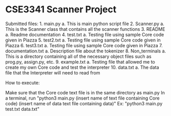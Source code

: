 # CSE3341 Scanner Project

Submitted files:
    1. main.py
        a. This is main python script file
    2. Scanner.py
        a. This is the Scanner class that contains all the scanner functions
    3. README
        a. Readme documentation
    4. test.txt
        a. Testing file using sample Core code given in Piazza
    5. test2.txt
        a. Testing file using sample Core code given in Piazza
    6. test3.txt
        a. Testing file using sample Core code given in Piazza
    7. documentation.txt
        a. Description file about the tokenizer
    8. Non_terminals
        a. This is a directory containing all of the necessary object files such as prog.py, assign.py, etc.
    9. example.txt
        a. Testing file that allowed me to create my own Core code and test the interpreter
    10. data.txt 
        a. The data file that the Interpreter will need to read from 

How to execute:

Make sure that the Core code text file is in the same directory as main.py
In a terminal, run "python3 main.py (insert name of text file containing Core code) (insert name of data text file containing data)"
    Ex: "python3 main.py test.txt data.txt"


